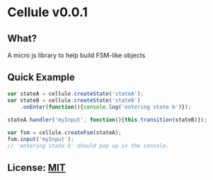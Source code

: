 # Cellule v0.0.1

## What?
A micro js library to help build FSM-like objects

## Quick Example
```javascript
var stateA = cellule.createState('stateA');
var stateB = cellule.createState('stateB')
	.onEnter(function(){console.log('entering state b')});
	
stateA.handler('myInput', function(){this.transition(stateB)});

var fsm = cellule.createFsm(stateA);
fsm.input('myInput');
// 'entering state b' should pop up in the console.
```

## License: [MIT](http://www.opensource.org/licenses/mit-license)